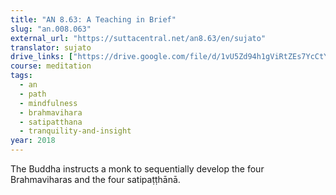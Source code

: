 ```yaml
---
title: "AN 8.63: A Teaching in Brief"
slug: "an.008.063"
external_url: "https://suttacentral.net/an8.63/en/sujato"
translator: sujato
drive_links: ["https://drive.google.com/file/d/1vU5Zd94h1gViRtZEs7YcCtY8QuhEn5KK"]
course: meditation
tags:
  - an
  - path
  - mindfulness
  - brahmavihara
  - satipatthana
  - tranquility-and-insight
year: 2018
---
```


The Buddha instructs a monk to sequentially develop the four Brahmaviharas and the four satipaṭṭhānā.
